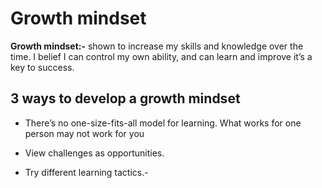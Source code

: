 # Growth mindset

**Growth mindset:-** shown to increase my skills and knowledge  over the time. I belief I can control my own ability, and can learn and improve it’s a key to success.


## **3 ways to develop a growth mindset**

- There’s no one-size-fits-all model for learning. What works for one person may not work for you

- View challenges as opportunities.

- Try different learning tactics.-


